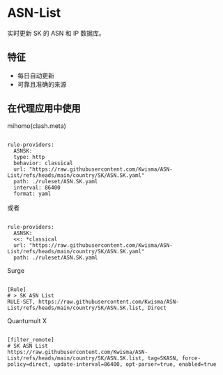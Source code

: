 
# ASN-List
    
实时更新 SK 的 ASN 和 IP 数据库。
    
## 特征
    
- 每日自动更新
- 可靠且准确的来源
    
## 在代理应用中使用
    
mihomo(clash.meta)
   
<pre><code class="language-javascript">
rule-providers:
  ASNSK:
  type: http
  behavior: classical
  url: "https://raw.githubusercontent.com/Kwisma/ASN-List/refs/heads/main/country/SK/ASN.SK.yaml"
  path: ./ruleset/ASN.SK.yaml
  interval: 86400
  format: yaml
</code></pre>

或者

<pre><code class="language-javascript">
rule-providers:
  ASNSK:
  <<: *classical
  url: "https://raw.githubusercontent.com/Kwisma/ASN-List/refs/heads/main/country/SK/ASN.SK.yaml"
  path: ./ruleset/ASN.SK.yaml
</code></pre>
    
Surge
    
<pre><code class="language-javascript">
[Rule]
# > SK ASN List
RULE-SET, https://raw.githubusercontent.com/Kwisma/ASN-List/refs/heads/main/country/SK/ASN.SK.list, Direct
</code></pre>
    
Quantumult X
    
<pre><code class="language-javascript">
[filter_remote]
# SK ASN List
https://raw.githubusercontent.com/Kwisma/ASN-List/refs/heads/main/country/SK/ASN.SK.list, tag=SKASN, force-policy=direct, update-interval=86400, opt-parser=true, enabled=true
</code></pre>
